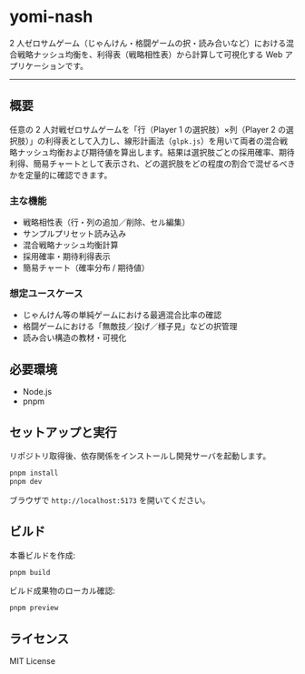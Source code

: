 # yomi-nash

2 人ゼロサムゲーム（じゃんけん・格闘ゲームの択・読み合いなど）における混合戦略ナッシュ均衡を、利得表（戦略相性表）から計算して可視化する Web アプリケーションです。

---

## 概要

任意の 2 人対戦ゼロサムゲームを「行（Player 1 の選択肢）×列（Player 2 の選択肢）」の利得表として入力し、線形計画法（`glpk.js`）を用いて両者の混合戦略ナッシュ均衡および期待値を算出します。結果は選択肢ごとの採用確率、期待利得、簡易チャートとして表示され、どの選択肢をどの程度の割合で混ぜるべきかを定量的に確認できます。

### 主な機能

- 戦略相性表（行・列の追加／削除、セル編集）
- サンプルプリセット読み込み
- 混合戦略ナッシュ均衡計算
- 採用確率・期待利得表示
- 簡易チャート（確率分布 / 期待値）

### 想定ユースケース

- じゃんけん等の単純ゲームにおける最適混合比率の確認
- 格闘ゲームにおける「無敵技／投げ／様子見」などの択管理
- 読み合い構造の教材・可視化

## 必要環境

- Node.js
- pnpm

## セットアップと実行

リポジトリ取得後、依存関係をインストールし開発サーバを起動します。

```bash
pnpm install
pnpm dev
```

ブラウザで `http://localhost:5173` を開いてください。

## ビルド

本番ビルドを作成:

```bash
pnpm build
```

ビルド成果物のローカル確認:

```bash
pnpm preview
```

## ライセンス

MIT License
